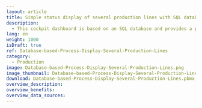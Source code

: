 ```yaml
---
layout: article
title: Simple status display of several production lines with SQL database connection
description: 
  - This cockpit dashboard is based on an SQL database and provides a practical overview of several production lines. It also shows the individual work steps of each production line, as well as the progress of the individual work steps.
lang: en
weight: 1000
isDraft: true
ref: Database-based-Process-Display-Several-Production-Lines
category:
  - Production
image: Database-based-Process-Display-Several-Production-Lines.png
image_thumbnail: Database-based-Process-Display-Several-Production-Lines_thumbnail.png
download: Database-based-Process-Display-Several-Production-Lines.pbmx
overview_description:
overview_benefits:
overview_data_sources:
---
```

